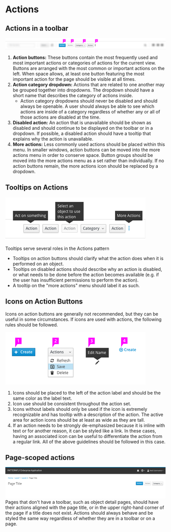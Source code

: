 # Actions

## Actions in a toolbar
![Actions in a toolbar](./img/actions-callout.png)
1. **Action buttons:** These buttons contain the most frequently used and most important actions or categories of actions for the current view. Buttons are arranged with the most common or important actions on the left. When space allows, at least one button featuring the most important action for the page should be visible at all times.
1. **Action category dropdown:** Actions that are related to one another may be grouped together into dropdowns. The dropdown should have a short name that describes the category of actions inside.
    - Action category dropdowns should never be disabled and should always be openable. A user should always be able to see which actions are inside of a category regardless of whether any or all of those actions are disabled at the time.
1. **Disabled action:** An action that is unavailable should be shown as disabled and should continue to be displayed on the toolbar or in a dropdown. If possible, a disabled action should have a tooltip that explains why the action is unavailable.
1. **More actions:** Less commonly used actions should be placed within this menu. In smaller windows, action buttons can be moved into the more actions menu in order to conserve space. Button groups should be moved into the more actions menu as a set rather than individually. If no action buttons remain, the more actions icon should be replaced by a dropdown.

## Tooltips on Actions
![Actions with tooltips](./img/actions-tooltip.png)

Tooltips serve several roles in the Actions pattern
  - Tooltips on action buttons should clarify what the action does when it is performed on an object.
  - Tooltips on disabled actions should describe why an action is disabled, or what needs to be done before the action becomes available (e.g. if the user has insufficient permissions to perform the action).
  - A tooltip on the "more actions" menu should label it as such.

## Icons on Action Buttons

Icons on action buttons are generally not recommended, but they can be useful in some circumstances. If icons are used with actions, the following rules should be followed.

![Different action buttons with icons](./img/actions-icons.png)
1. Icons should be placed to the left of the action label and should be the same color as the label text.
1. Icon use should be consistent throughout the action set.
1. Icons without labels should only be used if the icon is extremely recognizable and has tooltip with a description of the action. The active area for action icons should be at least as wide as they are tall.
1. If an action needs to be strongly de-emphasized because it is inline with text or for another reason, it can be styled like a link. In these cases, having an associated icon can be useful to differentiate the action from a regular link. All of the above guidelines should be followed in this case.

## Page-scoped actions
![A page with actions at the top](./img/actions-page-scoped.png)
Pages that don't have a toolbar, such as object detail pages, should have their actions aligned with the page title, or in the upper right-hand corner of the page if a title does not exist.
Actions should always behave and be styled the same way regardless of whether they are in a toolbar or on a page. 
